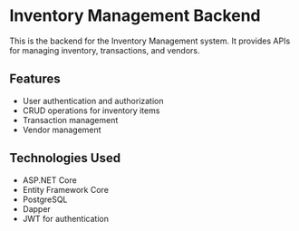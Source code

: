 # Inventory Management Backend

This is the backend for the Inventory Management system. It provides APIs for managing inventory, transactions, and vendors.

## Features

- User authentication and authorization
- CRUD operations for inventory items
- Transaction management
- Vendor management

## Technologies Used

- ASP.NET Core
- Entity Framework Core
- PostgreSQL
- Dapper
- JWT for authentication
